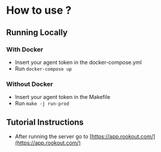 # How to use ?

## Running Locally

### With Docker

- Insert your agent token in the docker-compose.yml
- Run `docker-compose up`

### Without Docker

- Insert your agent token in the Makefile
- Run `make -j run-prod`

## Tutorial Instructions

- After running the server go to [https://app.rookout.com/](https://app.rookout.com/)
